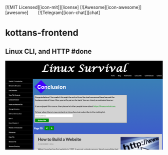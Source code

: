 [![MIT Licensed][icon-mit]][license]
[![Awesome][icon-awesome]][awesome]
&nbsp;&nbsp;&nbsp;&nbsp;&nbsp;&nbsp;
[![Telegram][icon-chat]][chat]
# kottans-frontend

## Linux CLI, and HTTP #done

![Screenshot_Lesson1](task_linux_cli/linux_survival.png)
